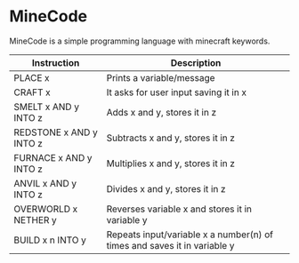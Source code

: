 # MineCode

MineCode is a simple programming language with minecraft keywords.

| Instruction | Description |
| ------ | ------ |
| PLACE x | Prints a variable/message |
| CRAFT x | It asks for user input saving it in x |
| SMELT x AND y INTO z | Adds x and y, stores it in z |
| REDSTONE x AND y INTO z | Subtracts x and y, stores it in z |
| FURNACE x AND y INTO z | Multiplies x and y, stores it in z |
| ANVIL x AND y INTO z | Divides x and y, stores it in z |
| OVERWORLD x NETHER y | Reverses variable x and stores it in variable y |
| BUILD x n INTO y | Repeats input/variable x a number(n) of times and saves it in variable y |



